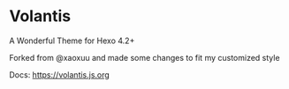 # Volantis

A Wonderful Theme for Hexo 4.2+

Forked from @xaoxuu and made some changes to fit my customized style


Docs: https://volantis.js.org
